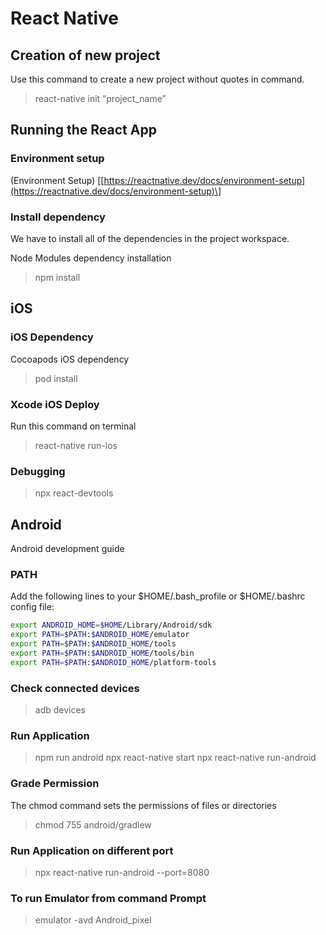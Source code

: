 # React Native

## Creation of new project

Use this command to create a new project without quotes in command.

> react-native init “project\_name”

## Running the React App

### Environment setup

\(Environment Setup\) \[[https://reactnative.dev/docs/environment-setup](https://reactnative.dev/docs/environment-setup)\]

### Install dependency

We have to install all of the dependencies in the project workspace.

Node Modules dependency installation

> npm install

## iOS

### iOS Dependency

Cocoapods iOS dependency

> pod install

### Xcode iOS Deploy

Run this command on terminal

> react-native run-ios

### Debugging

> npx react-devtools

## Android

Android development guide

### PATH

Add the following lines to your $HOME/.bash\_profile or $HOME/.bashrc config file:

```bash
export ANDROID_HOME=$HOME/Library/Android/sdk
export PATH=$PATH:$ANDROID_HOME/emulator
export PATH=$PATH:$ANDROID_HOME/tools
export PATH=$PATH:$ANDROID_HOME/tools/bin
export PATH=$PATH:$ANDROID_HOME/platform-tools
```

### Check connected devices

> adb devices

### Run Application

> npm run android npx react-native start npx react-native run-android

### Grade Permission

The chmod command sets the permissions of files or directories

> chmod 755 android/gradlew

### Run Application on different port

> npx react-native run-android --port=8080

### To run Emulator from command Prompt

> emulator -avd Android\_pixel


